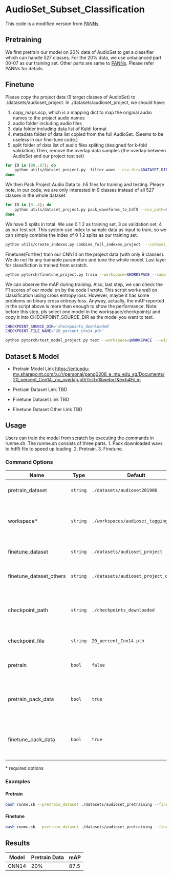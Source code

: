 # AudioSet_Subset_Classification

This code is a modified version from [PANNs](https://github.com/qiuqiangkong/audioset_tagging_cnn).

## Pretraining
We first pretrain our model on 20% data of AudioSet to get a classifier which can handle 527 classes.
For the 20% data, we use unbalanced part 00-07 as our training set. Other parts are same to [PANNs](https://github.com/qiuqiangkong/audioset_tagging_cnn). Please refer PANNs for details.


## Finetune

Please copy the project data (9 target classes of AudioSet) to ./datasets/audioset_project.
In ./datasets/audioset_project, we should have:
1) copy_maps.scp, which is a mapping dict to map the orignial audio names to the project audio names
2) audio  folder including audio files
3) data   folder including data list of Kaldi format
4) metadata  folder of data list copied from the full AudioSet. (Seems to be useless in our fine-tune code.)
5) split  folder of data list of audio files spliting (designed for k-fold validation)
Then, remove the overlap data samples (the overlap between AudioSet and our project test set)
```sh
for ID in {00..07}; do
    python utils/dataset_project.py  filter_wavs --csv_dir=$DATASET_DIR_PROJECT"/metadata/unbalanced_partial_csvs" --split_dir=$DATASET_DIR_PROJECT"/split" --map_path=$DATASET_DIR_PROJECT"/copy_maps.scp"
done
```

We then Pack Project Audio Data to .h5 files for training and testing. Please note, in our code, we are only interested in 9 classes instead of all 527 classes in the whole dataset.
```sh
for ID in {0..4}; do
    python utils/dataset_project.py pack_waveforms_to_hdf5 --csv_path=$DATASET_DIR_PROJECT"/metadata/eval_segments.csv" --audios_dir=$DATASET_DIR_PROJECT"/audio" --waveforms_hdf5_path=$WORKSPACE"/hdf5s/waveforms/project_eval_data_$ID.h5"  --split_dir=$DATASET_DIR_PROJECT"/split" --split_to_test_id=$ID
done
```
We have 5 splits in total. We use 0 1 2 as training set, 3 as validation set, 4 as our test set. This system use index to sample data as input to train, so we can simply combine the index of 0 1 2 splits as our training set.
```sh
python utils/create_indexes.py combine_full_indexes_project  --indexes_hdf5s_dir=$WORKSPACE"/hdf5s/indexes" --full_indexes_hdf5_path=$WORKSPACE"/hdf5s/indexes/project_train.h5" --split_id_list_to_train="0,1,2
```

Finetune(Further) train our CNN14 on the project data (with only 9 classes). We do not fix any trainable parameters and tune the whole model. Last layer for classifiction is trained from scratch.
```sh
python pytorch/finetune_project.py train --workspace=$WORKSPACE --sample_rate=32000  --window_size=1024 --hop_size=320 --mel_bins=64 --fmin=50 --fmax=14000 --model_type='Transfer_Cnn14'  --pretrained_checkpoint_path='checkpoints_downloaded/'$CHECKPOINT_FILE_NAME  --cuda  --early_stop=20000  --loss_type='clip_bce' --learning_rate=1e-4
```

We can observe the mAP during training. Also, last step, we can check the F1 scores of our model on by the code I wrote. This script works well on classification using cross entropy loss. However, maybe it has some problems on binary cross entropy loss. Anyway, actually,  the mAP reported in the script above is more than enough to show the performance.
Note: before this step, pls select one model in the workspace/checkpoints/ and copy it into CHECKPOINT_SOURCE_DIR as the model you want to test.
```sh
CHECKPOINT_SOURCE_DIR='checkpoints_downloaded'
CHECKPOINT_FILE_NAME='20_percent_Cnn14.pth'

python pytorch/test_model_project.py test --workspace=$WORKSPACE  --window_size=1024 --hop_size=320 --mel_bins=64 --fmin=50 --fmax=14000 --model_type='Cnn14' --loss_type='clip_bce' --augmentation='mixup' --batch_size=32 --learning_rate=1e-3 --cuda --split_id=4 --checkpoint_source_dir=$CHECKPOINT_SOURCE_DIR --checkpoint_file_name=$CHECKPOINT_FILE_NAME
```

## Dataset & Model

- Pretrain Model Link
https://entuedu-my.sharepoint.com/:u:/r/personal/pang0208_e_ntu_edu_sg/Documents/20_percent_Cnn14._no_overlap.pth?csf=1&web=1&e=h4FiLm

- Pretrain Dataset Link TBD
- Finetune Dataset Link TBD
- FInetune Dataset Other Link TBD

## Usage
Users can train the model from scratch by executing the commands in runme.sh. The runme.sh consists of three parts. 1. Pack downloaded wavs to hdf5 file to speed up loading. 2. Pretrain. 3. Finetune.

### Command Options

| Name                    | Type     | Default                              | Description                                                            |
| ---------------------   | -------- | ------------------------------------ | ----------------------------------------------------------------       |
| pretrain_dataset        | `string` | `./datasets/audioset201906`          | Pretrain dataset path                                                  |
| workspace\*             | `string` | `./workspaces/audioset_tagging`      | Workspaces path for hdf waveforms and indexes as well as results       |
| finetune_dataset        | `string` | `./datasets/audioset_project`        | Finetune dataset path                                                  |
| finetune_dataset_others | `string` | `./datasets/audioset_project_others` | Finetune dataset path for others class                                 |
| checkpoint_path         | `string` | `./checkpoints_downloaded`           | Path for pretrain model and finetune model(for testing)                |
| checkpoint_file         | `string` | `20_percent_Cnn14.pth`               | Pretrain model file name                                               |
| pretrain                | `bool`   | `false`                              | False: Run fintune, True: Run pretrain                                 |
| pretrain_pack_data      | `bool`   | `true`                               | (Pretrain) Whether to create hdf5. Can disable if hdf5 data is created |
| finetune_pack_data      | `bool`   | `true`                               | (Finetune) Whether to create hdf5. Can disable if hdf5 data is created |

\* required options

### Examples

#### Pretrain
```sh
bash runme.sh --pretrain_dataset ./datasets/audioset_pretraining --finetune_dataset ./datasets/audioset_project --finetune_dataset_others ./datasets/audioset_project_others --workspace ./workspaces/audioset_tagging --finetune_pack_data false --pretrain true --pretrain_pack_data false
```

#### Finetune
```sh
bash runme.sh --pretrain_dataset ./datasets/audioset_pretraining --finetune_dataset ./datasets/audioset_project --finetune_dataset_others ./datasets/audioset_project_others --workspace ./workspaces/audioset_tagging --finetune_pack_data false --pretrain false --pretrain_pack_data false
```

## Results

| Model  | Pretrain Data | mAP |
| ------------- | ------------- | ------------- |
| CNN14  | 20%  | 87.5 |
